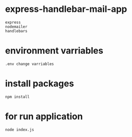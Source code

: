 # express-handlebar-mail-app

```
express
nodemailer
handlebars
```


# environment varriables
```
.env change varriables
```

# install packages
```
npm install
```

# for run application
```
node index.js
```

